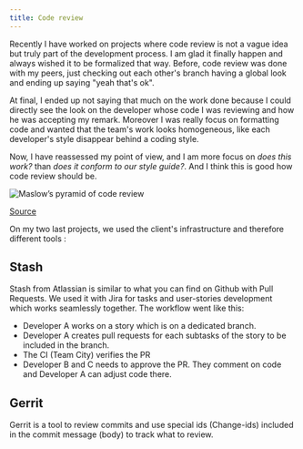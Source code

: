 ```yaml
---
title: Code review
---
```


Recently I have worked on projects where code review is not a vague idea but truly part of the development process. I am glad it finally happen and always wished it to be formalized that way. Before, code review was done with my peers, just checking out each other's branch having a global look and ending up saying "yeah that's ok".

At final, I ended up not saying that much on the work done because I could directly see the look on the developer whose code I was reviewing and how he was accepting my remark. Moreover I was really focus on formatting code and wanted that the team's work looks homogeneous, like each developer's style disappear behind a coding style.

Now, I have reassessed my point of view, and I am more focus on *does this work?* than *does it conform to our style guide?*. And I think this is good how code review should be.

![Maslow’s pyramid of code review](http://36.media.tumblr.com/72e7200921159a4374b7fc163fe0f6f2/tumblr_njwlh7rZui1qgj0nao1_400.png)

[Source](http://blog.d3in.org/post/111338685456/maslows-pyramid-of-code-review)

On my two last projects, we used the client's infrastructure and therefore different tools :

## Stash

Stash from Atlassian is similar to what you can find on Github with Pull Requests. We used it with Jira for tasks and user-stories development which works seamlessly together. The workflow went like this:

* Developer A works on a story which is on a dedicated branch.
* Developer A creates pull requests for each subtasks of the story to be included in the branch.
* The CI (Team City) verifies the PR
* Developer B and C needs to approve the PR. They comment on code and Developer A can adjust code there.


## Gerrit

Gerrit is a tool to review commits and use special ids (Change-ids) included in the commit message (body) to track what to review.
